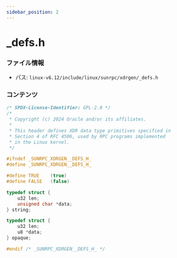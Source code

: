 ```yaml
---
sidebar_position: 2
---
```

# _defs.h

### ファイル情報

- パス: `linux-v6.12/include/linux/sunrpc/xdrgen/_defs.h`

### コンテンツ

```h
/* SPDX-License-Identifier: GPL-2.0 */
/*
 * Copyright (c) 2024 Oracle and/or its affiliates.
 *
 * This header defines XDR data type primitives specified in
 * Section 4 of RFC 4506, used by RPC programs implemented
 * in the Linux kernel.
 */

#ifndef _SUNRPC_XDRGEN__DEFS_H_
#define _SUNRPC_XDRGEN__DEFS_H_

#define TRUE	(true)
#define FALSE	(false)

typedef struct {
	u32 len;
	unsigned char *data;
} string;

typedef struct {
	u32 len;
	u8 *data;
} opaque;

#endif /* _SUNRPC_XDRGEN__DEFS_H_ */

```
